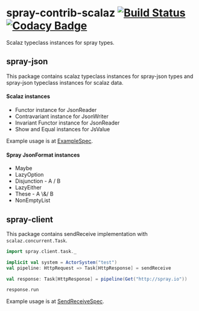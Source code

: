 # spray-contrib-scalaz [![Build Status](https://travis-ci.org/msimav/spray-contrib-scalaz.svg)](https://travis-ci.org/msimav/spray-contrib-scalaz) [![Codacy Badge](https://api.codacy.com/project/badge/a43999a3f4ba40ca8cb90b4ff7ed7e13)](https://www.codacy.com/app/ms/spray-contrib-scalaz)

Scalaz typeclass instances for spray types.

## spray-json

This package contains scalaz typeclass instances for spray-json types and
spray-json typeclass instances for scalaz data. 

#### Scalaz instances

* Functor instance for JsonReader
* Contravariant instance for JsonWriter
* Invariant Functor instance for JsonReader
* Show and Equal instances for JsValue

Example usage is at [ExampleSpec](https://github.com/msimav/spray-contrib-scalaz/blob/master/src/test/scala/spray/json/ExampleSpec.scala).

#### Spray JsonFormat instances

* Maybe
* LazyOption
* Disjunction - A \/ B
* LazyEither
* These - A \\&/ B
* NonEmptyList

## spray-client

This package contains sendReceive implementation with `scalaz.concurrent.Task`.

```scala
import spray.client.task._

implicit val system = ActorSystem("test")
val pipeline: HttpRequest => Task[HttpResponse] = sendReceive

val response: Task[HttpResponse] = pipeline(Get("http://spray.io"))

response.run
```

Example usage is at [SendReceiveSpec](https://github.com/msimav/spray-contrib-scalaz/blob/master/src/test/scala/spray/client/SendReceiveSpec.scala).
